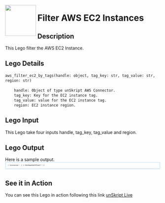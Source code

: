 [<img align="left" src="https://unskript.com/assets/favicon.png" width="100" height="100" style="padding-right: 5px">](https://unskript.com/assets/favicon.png) 
<h1>Filter AWS EC2 Instances </h1>

## Description
This Lego filter the AWS EC2 Instance.


## Lego Details

    aws_filter_ec2_by_tags(handle: object, tag_key: str, tag_value: str, region: str)

        handle: Object of type unSkript AWS Connector.
        tag_key: Key for the EC2 instance tag.
        tag_value: value for the EC2 instance tag.
        region: EC2 instance region.

## Lego Input

This Lego take four inputs handle, tag_key, tag_value and region. 


## Lego Output
Here is a sample output.
<img src="./1.png">


## See it in Action

You can see this Lego in action following this link [unSkript Live](https://us.app.unskript.io)